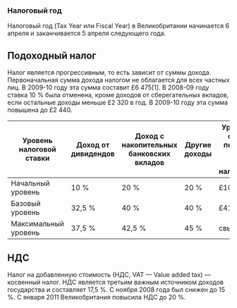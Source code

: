 


### Налоговый год
Налоговый год (Tax Year или Fiscal Year) в Великобритании начинается 6 апреля и заканчивается 5 апреля следующего года.

## Подоходный налог

Налог является прогрессивным, то есть зависит от суммы дохода. Первоначальная сумма дохода налогом не облагается для всех частных лиц. В 2009-10 году эта сумма составит £6 475[1]. В 2008-09 году ставка 10 % была отменена, кроме доходов от сберегательных вкладов, если остальные доходы меньше £2 320 в год. В 2009-10 году эта сумма повышена до £2 440.

| Уровень налоговой ставки | Доход от дивидендов | Доход с накопительных банковских вкладов | Другие доходы | Уровень дохода в фунтах (сверх первоначальной суммы, не подлежащей налогообложению) | 
|-----|---|---|---|---|
| Начальный уровень | 10 %  | 20 %  | 20 %  | £10,000 — £41,865 |
| Базовый уровень | 32,5 % |  40 %  |  40 % |   £41,866- £150,000 |
| Максимальный уровень | 37,5 % | 42,5 % |  45 %  |  свыше £150,000 |

## НДС

Налог на добавленную стоимость (НДС, VAT — Value added tax) — косвенный налог. НДС является третьим важным источником доходов государства и составляет 17,5 %. С ноября 2008 года был снижен до 15 %. С января 2011 Великобритания повысила НДС до 20 %.
